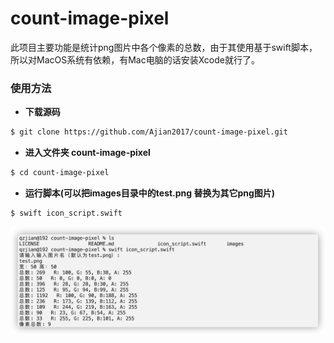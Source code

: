 # count-image-pixel
此项目主要功能是统计png图片中各个像素的总数，由于其使用基于swift脚本，所以对MacOS系统有依赖，有Mac电脑的话安装Xcode就行了。

### 使用方法

* **下载源码**

``` bash
$ git clone https://github.com/Ajian2017/count-image-pixel.git
```

* **进入文件夹 count-image-pixel**
``` bash
$ cd count-image-pixel
```

* **运行脚本(可以把images目录中的test.png 替换为其它png图片)**
``` bash
$ swift icon_script.swift
```

![image](https://github.com/Ajian2017/count-image-pixel/blob/main/images/count-pixel-demo.png)
